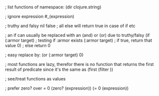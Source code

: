 ; list functions of namespace:
(dir clojure.string)

; ignore expression
#_(expression)

; truthy and falsy
nil
false
; all else will return true in case of if etc

; an if can usually be replaced with an (and) or (or) due to truthy/falsy
(if (:armor target) ; testing if :armor exists
    (:armor target) ; if true, return that value
    0) ; else return 0

; easy replace by:
(or (:armor target) 0)

; most functions are lazy, therefor there is no function that returns the first result of predicate since it's the same as (first (filter ))

; see/treat functions as values

; prefer zero? over = 0
(zero? (expression))
(= 0 (expression))